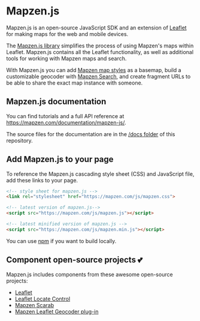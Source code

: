 # Mapzen.js

Mapzen.js is an open-source JavaScript SDK and an extension of [Leaflet](http://leafletjs.com/) for making maps for the web and mobile devices.

The [Mapzen.js library](https://www.mapzen.com/documentation/mapzen-js/) simplifies the process of using Mapzen's maps within Leaflet. Mapzen.js contains all the Leaflet functionality, as well as additional tools for working with Mapzen maps and search.

With Mapzen.js you can add [Mapzen map styles](https://mapzen.com/products/maps/) as a basemap, build a customizable geocoder with [Mapzen Search](https://mapzen.com/products/search/), and create fragment URLs to be able to share the exact map instance with someone.

## Mapzen.js documentation

You can find tutorials and a full API reference at https://mapzen.com/documentation/mapzen-js/.

The source files for the documentation are in the [/docs folder](https://github.com/mapzen/mapzen.js/tree/master/docs) of this repository.

## Add Mapzen.js to your page

To reference the Mapzen.js cascading style sheet (CSS) and JavaScript file, add these links to your page.

```html
<!-- style sheet for mapzen.js -->
<link rel="stylesheet" href="https://mapzen.com/js/mapzen.css">

<!-- latest version of mapzen.js-->
<script src="https://mapzen.com/js/mapzen.js"></script>

<!-- latest minified version of mapzen.js -->
<script src="https://mapzen.com/js/mapzen.min.js"></script>
```

You can use [npm](BUILD.md) if you want to build locally.

## Component open-source projects 💕

Mapzen.js includes components from these awesome open-source projects:

- [Leaflet](http://leafletjs.com/)
- [Leaflet Locate Control](https://github.com/domoritz/leaflet-locatecontrol)
- [Mapzen Scarab](https://github.com/mapzen/scarab/tree/master/src/components/bug)
- [Mapzen Leaflet Geocoder plug-in](https://github.com/mapzen/leaflet-geocoder)
